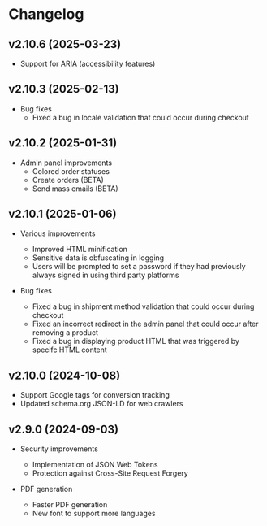 # Changelog

## v2.10.6 (2025-03-23)

- Support for ARIA (accessibility features)

## v2.10.3 (2025-02-13)

- Bug fixes
  - Fixed a bug in locale validation that could occur during checkout

## v2.10.2 (2025-01-31)

- Admin panel improvements
  - Colored order statuses
  - Create orders (BETA)
  - Send mass emails (BETA)

## v2.10.1 (2025-01-06)

- Various improvements
  - Improved HTML minification
  - Sensitive data is obfuscating in logging
  - Users will be prompted to set a password if they had previously always signed in using third party platforms

- Bug fixes
  - Fixed a bug in shipment method validation that could occur during checkout
  - Fixed an incorrect redirect in the admin panel that could occur after removing a product
  - Fixed a bug in displaying product HTML that was triggered by specifc HTML content

## v2.10.0 (2024-10-08)

- Support Google tags for conversion tracking
- Updated schema.org JSON-LD for web crawlers

## v2.9.0 (2024-09-03)

- Security improvements
  - Implementation of JSON Web Tokens
  - Protection against Cross-Site Request Forgery

- PDF generation
  - Faster PDF generation
  - New font to support more languages
